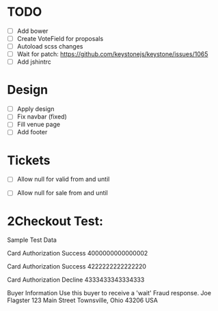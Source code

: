 # TODO
- [ ] Add bower
- [ ] Create VoteField for proposals
- [ ] Autoload scss changes
- [ ] Wait for patch: https://github.com/keystonejs/keystone/issues/1065
- [ ] Add jshintrc

# Design
- [ ] Apply design
- [ ] Fix navbar (fixed)
- [ ] Fill venue page
- [ ] Add footer

# Tickets
- [ ] Allow null for valid from and until
- [ ] Allow null for sale from and until


# 2Checkout Test:
Sample Test Data

Card Authorization Success
4000000000000002

Card Authorization Success
4222222222222220

Card Authorization Decline
4333433343334333

Buyer Information
Use this buyer to receive a 'wait' Fraud response.
Joe Flagster
123 Main Street
Townsville, Ohio 43206
USA
